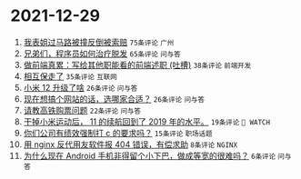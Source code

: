 # 2021-12-29

1. [我表姐过马路被撞反倒被索赔](https://www.v2ex.com/t/825024) `75条评论` `广州`
1. [兄弟们，程序员如何治疗脱发](https://www.v2ex.com/t/825007) `65条评论` `问与答`
1. [做前端真累：写给其他职能看的前端述职 (吐槽)](https://www.v2ex.com/t/825010) `38条评论` `前端开发`
1. [相互保走了](https://www.v2ex.com/t/825012) `35条评论` `互联网`
1. [小米 12 升级了啥](https://www.v2ex.com/t/825025) `26条评论` `问与答`
1. [现在想搞个网站的话，选哪家合适？](https://www.v2ex.com/t/825019) `26条评论` `问与答`
1. [请教高铁购票问题](https://www.v2ex.com/t/825005) `22条评论` `问与答`
1. [干掉小米运动后， 11 的续航回到了 2019 年的水平。](https://www.v2ex.com/t/825027) `19条评论` ` WATCH`
1. [你们公司有绩效强制打 c 的要求吗？](https://www.v2ex.com/t/825034) `15条评论` `职场话题`
1. [用 nginx 反代用友软件报 404 错误，有偿求助](https://www.v2ex.com/t/825058) `8条评论` `NGINX`
1. [为什么现在 Android 手机非得留个小下巴，做成等宽的很难吗？](https://www.v2ex.com/t/825053) `6条评论` `问与答`
